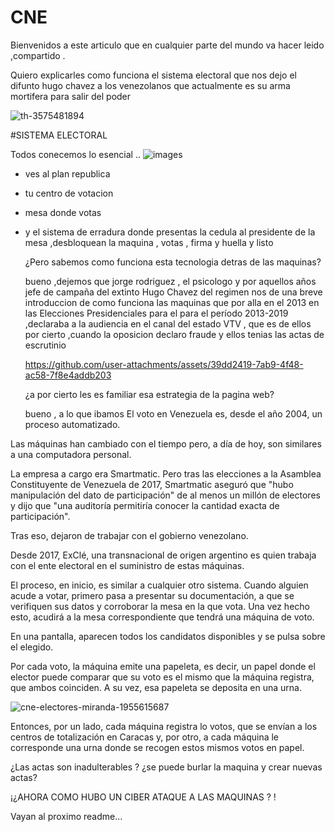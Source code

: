# CNE


Bienvenidos a este articulo que en cualquier parte del mundo va hacer leido ,compartido .

Quiero explicarles como funciona el sistema electoral que nos dejo el difunto hugo chavez a los venezolanos que actualmente es su arma mortifera para salir del poder 

![th-3575481894](https://github.com/user-attachments/assets/1b597322-1a5f-4f18-9a62-8e7db89468b8)

#SISTEMA ELECTORAL 


Todos conecemos lo esencial .. 
![images](https://github.com/user-attachments/assets/b5e353c1-e867-46cf-82d2-8123424e4cd8)

                    
* ves al plan republica
* tu centro de votacion 
* mesa donde votas 
* y el sistema de erradura donde presentas la cedula al presidente de la mesa ,desbloquean la maquina , votas , firma y huella y listo

  ¿Pero sabemos como funciona esta tecnologia detras de las maquinas?

  bueno ,dejemos que jorge rodriguez , el psicologo y por aquellos años jefe de campaña del extinto Hugo Chavez del regimen nos de una breve   introduccion de como funciona las maquinas
  que por alla en el 2013 en las Elecciones Presidenciales para el para el período 2013-2019 ,declaraba a la audiencia en el canal del estado VTV , que   es de ellos por cierto ,cuando la oposicion declaro fraude y ellos tenias las actas de escrutinio

  

  https://github.com/user-attachments/assets/39dd2419-7ab9-4f48-ac58-7f8e4addb203

  
  ¿a por cierto les es familiar esa estrategia de la pagina web?


  bueno , a lo que ibamos El voto en Venezuela es, desde el año 2004, un proceso automatizado.

Las máquinas han cambiado con el tiempo pero, a día de hoy, son similares a una computadora personal.

La empresa a cargo era Smartmatic. Pero tras las elecciones a la Asamblea Constituyente de Venezuela de 2017, Smartmatic aseguró que "hubo manipulación del dato de participación" de al menos un millón de electores y dijo que "una auditoría permitiría conocer la cantidad exacta de participación".

Tras eso, dejaron de trabajar con el gobierno venezolano.

Desde 2017, ExClé, una transnacional de origen argentino es quien trabaja con el ente electoral en el suministro de estas máquinas.

El proceso, en inicio, es similar a cualquier otro sistema. Cuando alguien acude a votar, primero pasa a presentar su documentación, a que se verifiquen sus datos y corroborar la mesa en la que vota. Una vez hecho esto, acudirá a la mesa correspondiente que tendrá una máquina de voto.

En una pantalla, aparecen todos los candidatos disponibles y se pulsa sobre el elegido.

Por cada voto, la máquina emite una papeleta, es decir, un papel donde el elector puede comparar que su voto es el mismo que la máquina registra, que ambos coinciden. A su vez, esa papeleta se deposita en una urna.


![cne-electores-miranda-1955615687](https://github.com/user-attachments/assets/cc294d6b-9e8c-4bc8-b30b-13125fd9583f)


Entonces, por un lado, cada máquina registra lo votos, que se envían a los centros de totalización en Caracas y, por otro, a cada máquina le corresponde una urna donde se recogen estos mismos votos en papel.

¿Las actas son inadulterables ?
¿se puede burlar la maquina y crear nuevas actas?

¡¿AHORA COMO HUBO UN CIBER ATAQUE A LAS MAQUINAS ? !


Vayan al proximo readme...



  
